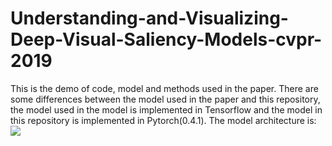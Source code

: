 # Understanding-and-Visualizing-Deep-Visual-Saliency-Models-cvpr-2019
This is the demo of code, model and methods used in the paper.
There are some differences between the model used in the paper and this repository, the model used in the model is implemented in Tensorflow and the model in this repository is implemented in Pytorch(0.4.1).
The model architecture is:
![](Understanding-and-Visualizing-Deep-Visual-Saliency-Models-cvpr-2019/exa_data/1023.jpg)
